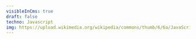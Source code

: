 ```yaml
---
visibleInCms: true
draft: false
techno: Javascript
img: https://upload.wikimedia.org/wikipedia/commons/thumb/6/6a/JavaScript-logo.png/640px-JavaScript-logo.png
---
```

